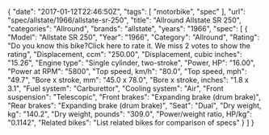 {
    "date": "2017-01-12T22:46:50Z",
    "tags": [
        "motorbike",
        "spec"
    ],
    "url": "spec\/allstate\/1966\/allstate-sr-250",
    "title": "Allround Allstate SR 250",
    "categories": "Allround",
    "brands": "allstate",
    "years": "1966",
    "spec": [
        {
            "Model": "Allstate SR 250",
            "Year": "1966",
            "Category": "Allround",
            "Rating": "Do you know this bike?Click here to rate it. We miss 2 votes to show the rating",
            "Displacement, ccm": "250.00",
            "Displacement, cubic inches": "15.26",
            "Engine type": "Single cylinder, two-stroke",
            "Power, HP": "16.00",
            "Power at RPM": "5800",
            "Top speed, km\/h": "80.0",
            "Top speed, mph": "49.7",
            "Bore x stroke, mm": "45.0 x 78.0",
            "Bore x stroke, inches": "1.8 x 3.1",
            "Fuel system": "Carburettor",
            "Cooling system": "Air",
            "Front suspension": "Telescopic",
            "Front brakes": "Expanding brake (drum brake)",
            "Rear brakes": "Expanding brake (drum brake)",
            "Seat": "Dual",
            "Dry weight, kg": "140.2",
            "Dry weight, pounds": "309.0",
            "Power\/weight ratio, HP\/kg": "0.1142",
            "Related bikes": "List related bikes for comparison of specs"
        }
    ]
}